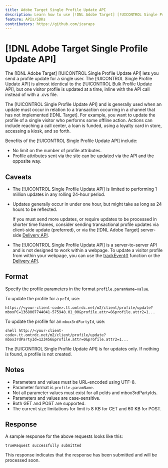 ```yaml
---
title: Adobe Target Single Profile Update API
description: Learn how to use [!DNL Adobe Target] [!UICONTROL Single Profile Update API] to send a single visitor's profile data to [!DNL Target].
feature: APIs/SDKs
contributors: https://github.com/icaraps
---
```

# [!DNL Adobe Target Single Profile Update API]

The [!DNL Adobe Target] [!UICONTROL Single Profile Update API] lets you send a profile update for a single user. The [!UICONTROL Single Profile Update API] is almost identical to the [!UICONTROL Bulk Profile Update API], but one visitor profile is updated at a time, inline with the API call instead of with a .cvs file. 

The [!UICONTROL Single Profile Update API] and is generally used when an update must occur in relation to a transaction occurring in a channel that has not implemented [!DNL Target]. For example, you want to update the profile of a single visitor who performs some offline action. Actions can include reaching a call center, a loan is funded, using a loyalty card in store, accessing a kiosk, and so forth.

Benefits of the [!UICONTROL Single Profile Update API] include:

* No limit on the number of profile attributes.
* Profile attributes sent via the site can be updated via the API and the opposite way.

## Caveats

* The [!UICONTROL Single Profile Update API] is limited to performing 1 million updates in any rolling 24-hour period. 
* Updates generally occur in under one hour, but might take as long as 24 hours to be reflected. 

  If you must send more updates, or require updates to be processed in shorter time frames, consider sending transactional profile updates via client-side update (preferred), or via the [!DNL Adobe Target] server-side [Delivery API](/help/dev/implement/delivery-api/overview.md).

* The [!UICONTROL Single Profile Update API] is a server-to-server API and is not designed to work within a webpage. To update a visitor profile from within your webpage, you can use the [trackEvent()](/help/dev/implement/client-side/atjs/atjs-functions/adobe-target-trackevent.md) function or the [Delivery API](/help/dev/implement/delivery-api/overview.md).

## Format

Specify the profile parameters in the format `profile.paramName=value`. 

To update the profile for a `pcId`, use:

``````
https://<your-client-code>.tt.omtrdc.net/m2/client/profile/update?mboxPC=1368007744041-575948.01_00&profile.attr=0&profile.attr2=1...
``````

To update the profile for an `mbox3rdPartyId`, use:

``````
shell http://<your-client-code>.tt.omtrdc.net/m2/client/profile/update?mbox3rdPartyId=123456&profile.attr=0&profile.attr2=1...
``````

The [!UICONTROL Single Profile Update API] is for updates only. If nothing is found, a profile is not created.

## Notes

* Parameters and values must be URL-encoded using UTF-8.
* Parameter format is `profile.paramName`.
* Not all parameter values must exist for all pcIds and mbox3rdPartyIds.
* Parameters and values are case-sensitive.
* Both GET and POST are supported.
* The current size limitations for limit is 8 KB for GET and 60 KB for POST.

## Response

A sample response for the above requests looks like this: 

`trueRequest successfully submitted`

This response indicates that the response has been submitted and will be processed soon.